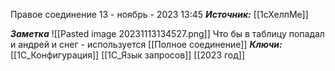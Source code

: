  
Правое соединение
 13 - ноябрь - 2023  13:45 
***Источник:***  [[1сХелпМе]]

***Заметка*** 
![[Pasted image 20231113134527.png]]
Что бы в таблицу попадал и андрей и снег - используется [[Полное соединение]]
***Ключи:*** [[1С_Конфигурация]] [[1C_Язык запросов]]  [[2023 год]]